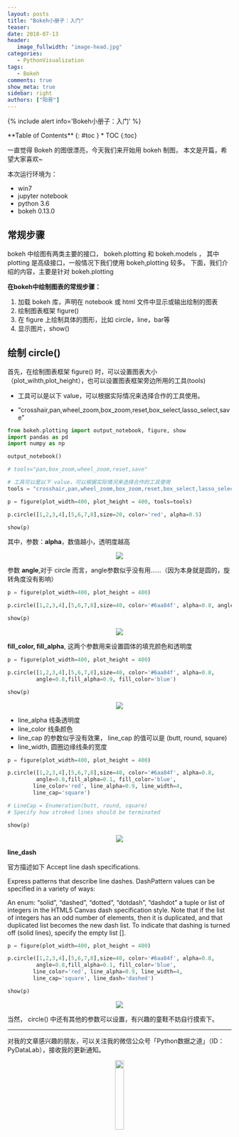 ```yaml
---
layout: posts
title: "Bokeh小册子：入门"
teaser:
date: 2018-07-13
header:
   image_fullwidth: "image-head.jpg"
categories:
   - PythonVisualization
tags:
   - Bokeh
comments: true
show_meta: true
sidebar: right
authors: ["阳哥"]
---
```





{% include alert info='Bokeh小册子：入门' %}


<div class="panel radius" markdown="1">
**Table of Contents**
{: #toc }
*  TOC
{:toc}
</div>


一直觉得 Bokeh 的图很漂亮，今天我们来开始用 bokeh 制图， 本文是开篇，希望大家喜欢~


本次运行环境为：
* win7
* jupyter notebook
* python 3.6
* bokeh 0.13.0

## 常规步骤

bokeh 中绘图有两类主要的接口， bokeh.plotting 和 bokeh.models ， 其中 plotting 是高级接口，一般情况下我们使用 bokeh,plotting 较多。 下面，我们介绍的内容，主要是针对 bokeh.plotting

**在bokeh中绘制图表的常规步骤：**

1. 加载 bokeh 库，声明在 notebook 或 html 文件中显示或输出绘制的图表
2. 绘制图表框架 figure()
3. 在 figure 上绘制具体的图形，比如 circle，line，bar等
4. 显示图片，show()



## 绘制 circle()

首先，在绘制图表框架 figure() 时，可以设置图表大小（plot_wihth,plot_height），也可以设置图表框架旁边所用的工具(tools)

* 工具可以是以下 value，可以根据实际情况来选择合作的工具使用。

*  "crosshair,pan,wheel_zoom,box_zoom,reset,box_select,lasso_select,save"

```python
from bokeh.plotting import output_notebook, figure, show
import pandas as pd
import numpy as np

output_notebook()

# tools="pan,box_zoom,wheel_zoom,reset,save"

# 工具可以是以下 value，可以根据实际情况来选择合作的工具使用
tools = "crosshair,pan,wheel_zoom,box_zoom,reset,box_select,lasso_select,save"

p = figure(plot_width=400, plot_height = 400, tools=tools)

p.circle([1,2,3,4],[5,6,7,8],size=20, color='red', alpha=0.5)

show(p)
```
其中，参数：**alpha**，数值越小，透明度越高

<div align="center">
    <img src="/images/posts/bokeh-start-circle/1.png">
</div>


参数 **angle**,对于 circle 而言，angle参数似乎没有用……（因为本身就是圆的，旋转角度没有影响）


```python
p = figure(plot_width=400, plot_height = 400)

p.circle([1,2,3,4],[5,6,7,8],size=40, color='#6aa84f', alpha=0.8, angle=0.8)

show(p)
```

<div align="center">
    <img src="/images/posts/bokeh-start-circle/2.png">
</div>


**fill_color, fill_alpha**, 这两个参数用来设置圆体的填充颜色和透明度

```python
p = figure(plot_width=400, plot_height = 400)

p.circle([1,2,3,4],[5,6,7,8],size=40, color='#6aa84f', alpha=0.8,
         angle=0.8,fill_alpha=0.9, fill_color='blue')

show(p)
```

<div align="center">
    <img src="/images/posts/bokeh-start-circle/3.png">
</div>


* line_alpha 线条透明度
* line_color 线条颜色
* line_cap 的参数似乎没有效果， line_cap 的值可以是 (butt, round, square)
* line_width, 圆圈边缘线条的宽度

```python
p = figure(plot_width=400, plot_height = 400)

p.circle([1,2,3,4],[5,6,7,8],size=40, color='#6aa84f', alpha=0.8,
         angle=0.8,fill_alpha=0.1, fill_color='blue',
        line_color='red', line_alpha=0.9, line_width=4,
        line_cap='square')

# LineCap = Enumeration(butt, round, square)
# Specify how stroked lines should be terminated

show(p)
```

<div align="center">
    <img src="/images/posts/bokeh-start-circle/4.png">
</div>


**line_dash**

官方描述如下
Accept line dash specifications.

Express patterns that describe line dashes. DashPattern values can be specified in a variety of ways:

An enum: “solid”, “dashed”, “dotted”, “dotdash”, “dashdot”
a tuple or list of integers in the HTML5 Canvas dash specification style. Note that if the list of integers has an odd number of elements, then it is duplicated, and that duplicated list becomes the new dash list.
To indicate that dashing is turned off (solid lines), specify the empty list [].

```python
p = figure(plot_width=400, plot_height = 400)

p.circle([1,2,3,4],[5,6,7,8],size=40, color='#6aa84f', alpha=0.8,
         angle=0.8,fill_alpha=0.1, fill_color='blue',
        line_color='red', line_alpha=0.9, line_width=4,
        line_cap='square', line_dash='dashed')

show(p)
```
<div align="center">
    <img src="/images/posts/bokeh-start-circle/5.png">
</div>

当然， circle() 中还有其他的参数可以设置，有兴趣的童鞋不妨自行摸索下。

---

对我的文章感兴趣的朋友，可以关注我的微信公众号「Python数据之道」（ID：PyDataLab），接收我的更新通知。

<div align="center">
    <img src="/images/qrcode.jpg" width="20%">
</div>
